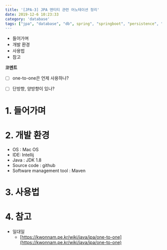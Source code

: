 ```yaml
---
title: '[JPA-3] JPA 엔티티 관련 어노테이션 정리'
date: 2019-12-6 10:23:33
category: 'database'
tags: ["jpa", "database", "db", spring", "springboot", "persistence", "entity", "annotation", "데이터베이스", "스프링", "스프링부트", "엔티티", "어노테이션"]
---
```


* 들어가며
* 개발 환경
* 사용법
* 참고

**코멘트**
- [ ] one-to-one은 언제 사용하나?

- [ ] 단방향, 양방향이 있나?

# 1. 들어가며

# 2. 개발 환경

* OS : Mac OS
* IDE: Intellij
* Java : JDK 1.8
* Source code : github
* Software management tool : Maven

# 3. 사용법

# 4. 참고

* 일대일
	* [https://kwonnam.pe.kr/wiki/java/jpa/one-to-one](https://kwonnam.pe.kr/wiki/java/jpa/one-to-one)
